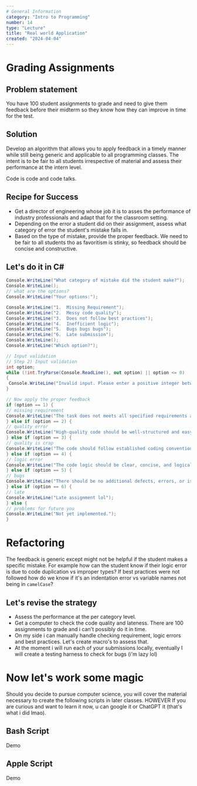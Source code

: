 ```yaml
---
# General Information
category: "Intro to Programming"
number: 14
type: "Lecture"
title: "Real world Application"
created: "2024-04-04"
---
```


# Grading Assignments

## Problem statement

You have 100 student assignments to grade and need to give them feedback before their midterm so they know how they can improve in time for the test.

## Solution

Develop an algorithm that allows you to apply feedback in a timely manner while still being generic and applicable to all programming classes. The intent is to be fair to all students irrespective of material and assess their performance at the intern level.

Code is code and code talks.

## Recipe for Success

- Get a director of engineering whose job it is to asses the performance of industry professionals and adapt that for the classroom setting.
- Depending on the error a student did on their assignment, assess what category of error the student's mistake falls in.
- Based on the type of mistake, provide the proper feedback. We need to be fair to all students tho as favoritism is stinky, so feedback should be concise and constructive.

## Let's do it in C#

```cs
Console.WriteLine("What category of mistake did the student make?");
Console.WriteLine();
// what are the options?
Console.WriteLine("Your options:");

Console.WriteLine("1.  Missing Requirement");
Console.WriteLine("2.  Messy code quality");
Console.WriteLine("3.  Does not follow best practices");
Console.WriteLine("4.  Inefficient logic");
Console.WriteLine("5.  Bugs bugs bugs");
Console.WriteLine("6.  Late submission");
Console.WriteLine();
Console.WriteLine("Which option?");

// Input validation
// Step 2) Input validation
int option;
while (!int.TryParse(Console.ReadLine(), out option) || option <= 0)
{
 Console.WriteLine("Invalid input. Please enter a positive integer between 1 and 6.");
}

// Now apply the proper feedback
if (option == 1) {
// missing requirement
Console.WriteLine("The task does not meets all specified requirements as outlined in the given instructions.");
} else if (option == 2) {
// quality error
Console.WriteLine("High-quality code should be well-structured and easy to understand.");
} else if (option == 3) {
// quality is crap
Console.WriteLine("The code should follow established coding conventions and standards, promoting scalability, reliability, and maintainability over time.");
} else if (option == 4) {
// logic error
Console.WriteLine("The code logic should be clear, concise, and logically sound to ensure proper functioning with minimal complexity.");
} else if (option == 5) {
// bugs
Console.WriteLine("There should be no additional defects, errors, or issues present in the code.");
} else if (option == 6) {
// late
Console.WriteLine("Late assignment lol");
} else {
// problems for future you
Console.WriteLine("Not yet implemented.");
}
```

# Refactoring

The feedback is generic except might not be helpful if the student makes a specific mistake. For example how can the student know if their logic error is due to code duplication vs improper types? If best practices were not followed how do we know if it's an indentation error vs variable names not being in `camelCase`?

## Let's revise the strategy

- Assess the performance at the per category level.
- Get a computer to check the code quality and lateness. There are 100 assignments to grade and i can't possibly do it in time.
- On my side i can manually handle checking requirement, logic errors and best practices. Let's create macro's to assess that.
- At the moment i will run each of your submissions locally, eventually I will create a testing harness to check for bugs (i'm lazy lol)

# Now let's work some magic

Should you decide to pursue computer science, you will cover the material necessary to create the following scripts in later classes. HOWEVER If you are curious and want to learn it now, u can google it or ChatGPT it (that's what i did lmao).

## Bash Script

Demo

## Apple Script

Demo
